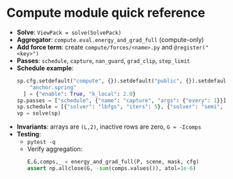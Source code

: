 # Compute module quick reference

- **Solve**: `ViewPack = solve(SolvePack)`
- **Aggregator**: `compute.eval.energy_and_grad_full` (compute-only)
- **Add force term**: create `compute/forces/<name>.py` and `@register("<key>")`
- **Passes**: `schedule`, `capture`, `nan_guard`, `grad_clip`, `step_limit`
- **Schedule example**:
  ```python
  sp.cfg.setdefault("compute", {}).setdefault("public", {}).setdefault("forces", {})[
      "anchor.spring"
    ] = {"enable": True, "k_local": 2.0}
  sp.passes = ["schedule", {"name": "capture", "args": {"every": 1}}]
  sp.schedule = [{"solver": "lbfgs", "iters": 5}, {"solver": "semi", "iters": 5}]
  vp = solve(sp)
  ```
- **Invariants**: arrays are `(L,2)`, inactive rows are zero, `G ≈ -Σcomps`
- **Testing**:
  - `pytest -q`
  - Verify aggregation:
    ```python
    E,G,comps,_ = energy_and_grad_full(P, scene, mask, cfg)
    assert np.allclose(G, -sum(comps.values()), atol=1e-6)
    ```
